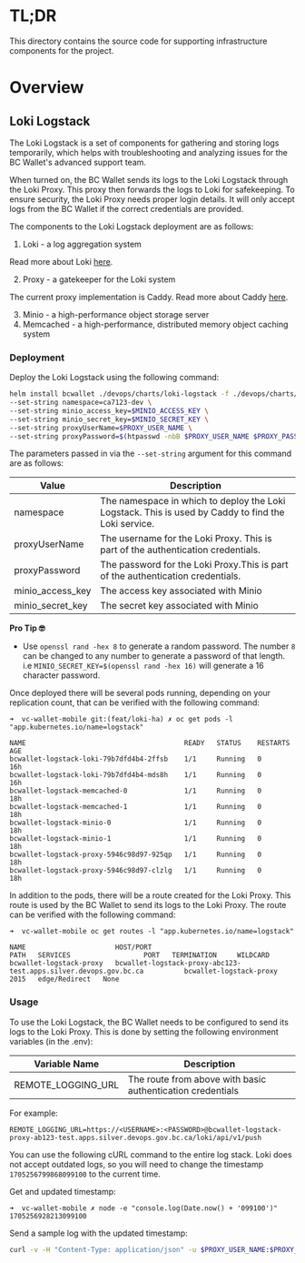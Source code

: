 # TL;DR

This directory contains the source code for supporting infrastructure components for the project.

# Overview

## Loki Logstack

The Loki Logstack is a set of components for gathering and storing logs temporarily, which helps with troubleshooting and analyzing issues for the BC Wallet's advanced support team.

When turned on, the BC Wallet sends its logs to the Loki Logstack through the Loki Proxy. This proxy then forwards the logs to Loki for safekeeping. To ensure security, the Loki Proxy needs proper login details. It will only accept logs from the BC Wallet if the correct credentials are provided.

The components to the Loki Logstack deployment are as follows:

1. Loki - a log aggregation system

Read more about Loki [here](https://grafana.com/oss/loki/).

2. Proxy - a gatekeeper for the Loki system

The current proxy implementation is Caddy. Read more about Caddy [here](https://caddyserver.com/).

3. Minio - a high-performance object storage server
4. Memcached - a high-performance, distributed memory object caching system

### Deployment

Deploy the Loki Logstack using the following command:

```bash
helm install bcwallet ./devops/charts/loki-logstack -f ./devops/charts/loki-logstack/values_dev.yaml \
--set-string namespace=ca7123-dev \
--set-string minio_access_key=$MINIO_ACCESS_KEY \
--set-string minio_secret_key=$MINIO_SECRET_KEY \
--set-string proxyUserName=$PROXY_USER_NAME \
--set-string proxyPassword=$(htpasswd -nbB $PROXY_USER_NAME $PROXY_PASSWORD| awk -F: '{ print $2 }'|tr -d '[:space:]'|base64)
```

The parameters passed in via the `--set-string` argument for this command are as follows:

| Value            | Description                                                                                         |
| ---------------- | --------------------------------------------------------------------------------------------------- |
| namespace        | The namespace in which to deploy the Loki Logstack. This is used by Caddy to find the Loki service. |
| proxyUserName    | The username for the Loki Proxy. This is part of the authentication credentials.                    |
| proxyPassword    | The password for the Loki Proxy.This is part of the authentication credentials.                     |
| minio_access_key | The access key associated with Minio                                                                |
| minio_secret_key | The secret key associated with Minio                                                                |

**Pro Tip 🤓**

- Use `openssl rand -hex 8` to generate a random password. The number `8` can be changed to any number to generate a password of that length. i.e `MINIO_SECRET_KEY=$(openssl rand -hex 16)` will generate a 16 character password.

Once deployed there will be several pods running, depending on your replication count, that can be verified with the following command:

```console
➜  vc-wallet-mobile git:(feat/loki-ha) ✗ oc get pods -l "app.kubernetes.io/name=logstack"

NAME                                       READY   STATUS    RESTARTS   AGE
bcwallet-logstack-loki-79b7dfd4b4-2ffsb    1/1     Running   0          16h
bcwallet-logstack-loki-79b7dfd4b4-mds8h    1/1     Running   0          16h
bcwallet-logstack-memcached-0              1/1     Running   0          18h
bcwallet-logstack-memcached-1              1/1     Running   0          18h
bcwallet-logstack-minio-0                  1/1     Running   0          18h
bcwallet-logstack-minio-1                  1/1     Running   0          18h
bcwallet-logstack-proxy-5946c98d97-925qp   1/1     Running   0          18h
bcwallet-logstack-proxy-5946c98d97-clzlg   1/1     Running   0          18h
```

In addition to the pods, there will be a route created for the Loki Proxy. This route is used by the BC Wallet to send its logs to the Loki Proxy. The route can be verified with the following command:

```console
➜  vc-wallet-mobile oc get routes -l "app.kubernetes.io/name=logstack"

NAME                      HOST/PORT                                                         PATH   SERVICES                  PORT   TERMINATION     WILDCARD
bcwallet-logstack-proxy   bcwallet-logstack-proxy-abc123-test.apps.silver.devops.gov.bc.ca          bcwallet-logstack-proxy   2015   edge/Redirect   None
```

### Usage

To use the Loki Logstack, the BC Wallet needs to be configured to send its logs to the Loki Proxy. This is done by setting the following environment variables (in the .env):

| Variable Name      | Description                                                |
| ------------------ | ---------------------------------------------------------- |
| REMOTE_LOGGING_URL | The route from above with basic authentication credentials |

For example:

```console
REMOTE_LOGGING_URL=https://<USERNAME>:<PASSWORD>@bcwallet-logstack-proxy-ab123-test.apps.silver.devops.gov.bc.ca/loki/api/v1/push
```

You can use the following cURL command to the entire log stack. Loki does not accept outdated logs, so you will need to change the timestamp `1705256799868099100` to the current time.

Get and updated timestamp:

```console
➜  vc-wallet-mobile ✗ node -e "console.log(Date.now() + '099100')"
1705256928213099100
```

Send a sample log with the updated timestamp:

```bash
curl -v -H "Content-Type: application/json" -u $PROXY_USER_NAME:$PROXY_PASSWORD -X POST "https://bcwallet-logstack-proxy-caZZZZ-dev.apps.silver.devops.gov.bc.ca/loki/api/v1/push" --data-raw '{"streams":[{"stream":{"job":"react-native-logs","level":"debug","application":"bc wallet","version":"1.0.1-444","system":"iOS v16.7.4","session_id":"463217"},"values":[["1734028898448000000","{\"message\":\"Successfully connected to WebSocket wss://aries-mediator-agent.blah.gov.bc.ca\"}"]]}]}'
```

